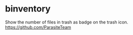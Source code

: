 binventory
===
Show the number of files in trash as badge on the trash icon.    
https://github.com/ParasiteTeam